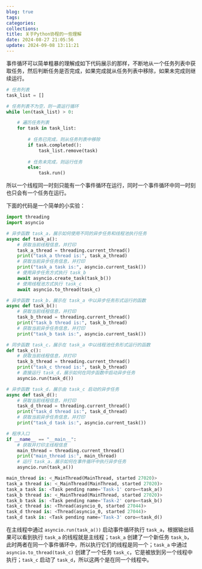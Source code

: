 ```yaml
---
blog: true
tags: 
categories: 
collections: 
title: 关于Python协程的一些理解
date: 2024-08-27 21:05:56
update: 2024-09-08 13:11:21
---
```


事件循环可以简单粗暴的理解成如下代码展示的那样，不断地从一个任务列表中获取任务，然后判断任务是否完成，如果完成就从任务列表中移除，如果未完成则继续运行。

```python
# 任务列表  
task_list = []  

# 任务列表不为空，则一直运行循环  
while len(task_list) > 0:  

    # 遍历任务列表  
    for task in task_list:  
    
        # 任务已完成，则从任务列表中移除  
        if task.completed():  
            task_list.remove(task)  
            
        # 任务未完成，则运行任务  
        else:  
            task.run()
```

所以一个线程同一时刻只能有一个事件循环在运行，同时一个事件循环中同一时刻也只会有一个任务在运行。

下面的代码是一个简单的小实验：

```python
import threading
import asyncio

# 异步函数 task_a，展示如何使用不同的异步任务和线程池执行任务
async def task_a():
    # 获取当前线程信息，并打印
    task_a_thread = threading.current_thread()
    print("task_a thread is:", task_a_thread)
    # 获取当前异步任务信息，并打印
    print("task_a task is:", asyncio.current_task())
    # 使用异步任务方式执行 task_b
    await asyncio.create_task(task_b())
    # 使用线程池方式执行 task_c
    await asyncio.to_thread(task_c)

# 异步函数 task_b，展示在 task_a 中以异步任务形式运行的函数
async def task_b():
    # 获取当前线程信息，并打印
    task_b_thread = threading.current_thread()
    print("task_b thread is:", task_b_thread)
    # 获取当前异步任务信息，并打印
    print("task_b task is:", asyncio.current_task())

# 同步函数 task_c，展示在 task_a 中以线程池任务形式运行的函数
def task_c():
    # 获取当前线程信息，并打印
    task_b_thread = threading.current_thread()
    print("task_c thread is:", task_b_thread)
    # 直接运行 task_d，展示如何在同步函数中启动异步任务
    asyncio.run(task_d())

# 异步函数 task_d，展示由 task_c 启动的异步任务
async def task_d():
    # 获取当前线程信息，并打印
    task_d_thread = threading.current_thread()
    print("task_d thread is:", task_d_thread)
    # 获取当前异步任务信息，并打印
    print("task_d task is:", asyncio.current_task())

# 程序入口
if __name__ == "__main__":
    # 获取并打印主线程信息
    main_thread = threading.current_thread()
    print("main_thread is:", main_thread)
    # 运行 task_a，展示如何在事件循环中执行异步任务
    asyncio.run(task_a())
```

```python
main_thread is: <_MainThread(MainThread, started 27020)>
task_a thread is: <_MainThread(MainThread, started 27020)>
task_a task is: <Task pending name='Task-1' coro=<task_a()
task_b thread is: <_MainThread(MainThread, started 27020)>
task_b task is: <Task pending name='Task-2' coro=<task_b()
task_c thread is: <Thread(asyncio_0, started 27044)>
task_d thread is: <Thread(asyncio_0, started 27044)>
task_d task is: <Task pending name='Task-3' coro=<task_d()
```

在主线程中通过 `asyncio.run(task_a())` 启动事件循环执行 `task_a`，根据输出结果可以看到执行 `task_a` 的线程就是主线程；`task_a` 创建了一个新任务 `task_b`，此时两者在同一个事件循环中，所以执行它们的线程是同一个；`task_a` 中通过 `asyncio.to_thread(task_c)` 创建了一个任务 `task_c`，它是被放到另一个线程中执行；`task_c` 启动了 `task_d`，所以这两个是在同一个线程中。